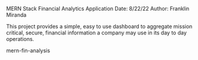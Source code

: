 MERN Stack Financial Analytics Application
Date: 8/22/22
Author: Franklin Miranda



This project provides a simple, easy to use dashboard to aggregate mission critical, secure, financial information a company may use in its day to day operations.

mern-fin-analysis